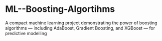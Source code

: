# ML--Boosting-Algortihms
A compact machine learning project demonstrating the power of boosting algorithms — including AdaBoost, Gradient Boosting, and XGBoost — for predictive modelling
